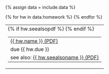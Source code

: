{% assign data = include.data %}
<table class="asst-table">
{% for hw in data.homework %}
<tr>
	<td>
		<table class="inner">
		  <tr>
            <td><a href="{{ data.home }}/{{ hw.blank }}">{{ hw.name }} (PDF)</a></td>
		  </tr>
		  <tr>
            <td>due {{ hw.due }}</td>
		  </tr>
		  {% if hw.seealsopdf %}
			  <tr>
                <td>see also: <a href="{{ hw.seealsopdf }}">{{ hw.seealsoname }} (PDF)</a></td>
			  </tr>
		  {% endif %}
		</table>
	</td>
</tr>
{% endfor %}
</table>
